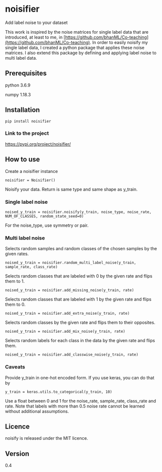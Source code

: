 # noisifier

Add label noise to your dataset

This work is inspired by the noise matrices for single label data that are introduced, at least to me, in [https://github.com/bhanML/Co-teaching](https://github.com/bhanML/Co-teaching).
In order to easily noisify my single label data, I created a python package that applies these noise matrices.
I also extend this package by defining and applying label noise to multi label data. 

## Prerequisites

python 3.6.9 

numpy 1.18.3

## Installation

```
pip install noisifier
```

### Link to the project 

https://pypi.org/project/noisifier/

## How to use

Create a noisifier instance

```
noisifier = Noisifier()
```

Noisify your data. Return is same type and same shape as y\_train.

### Single label noise

```
noised_y_train = noisifier.noisify(y_train, noise_type, noise_rate, NUM_OF_CLASSES, random_state_seed=0)
```

For the noise\_type, use symmetry or pair.

### Multi label noise

Selects random samples and random classes of the chosen samples by the given rates.

```
noised_y_train = noisifier.random_multi_label_noise(y_train, sample_rate, class_rate)
```

Selects random classes that are labeled with 0 by the given rate and flips them to 1.

```
noised_y_train = noisifier.add_missing_noise(y_train, rate)
```

Selects random classes that are labeled with 1 by the given rate and flips them to 0.

```
noised_y_train = noisifier.add_extra_noise(y_train, rate)
```

Selects random classes by the given rate and flips them to their opposites.

```
noised_y_train = noisifier.add_mix_noise(y_train, rate)
```

Selects random labels for each class in the data by the given rate and flips them.

```
noised_y_train = noisifier.add_classwise_noise(y_train, rate)
```

### Caveats

Provide y\_train in one-hot encoded form. If you use keras, you can do that by 

```
y_train = keras.utils.to_categorical(y_train, 10)
```

Use a float between 0 and 1 for the noise\_rate, sample\_rate, class\_rate and rate. Note that labels with more than 0.5 noise rate cannot be learned without additional assumptions.

## Licence

noisify is released under the MIT licence.

## Version 

0.4

